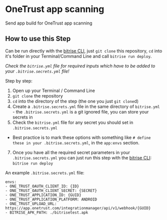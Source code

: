 # OneTrust app scanning

Send app build for OneTrust app scanning


## How to use this Step

Can be run directly with the [bitrise CLI](https://github.com/bitrise-io/bitrise),
just `git clone` this repository, `cd` into it's folder in your Terminal/Command Line
and call `bitrise run deploy`.

*Check the `bitrise.yml` file for required inputs which have to be
added to your `.bitrise.secrets.yml` file!*

Step by step:

1. Open up your Terminal / Command Line
2. `git clone` the repository
3. `cd` into the directory of the step (the one you just `git clone`d)
5. Create a `.bitrise.secrets.yml` file in the same directory of `bitrise.yml` - the `.bitrise.secrets.yml` is a git ignored file, you can store your secrets in
6. Check the `bitrise.yml` file for any secret you should set in `.bitrise.secrets.yml`
  * Best practice is to mark these options with something like `# define these in your .bitrise.secrets.yml`, in the `app:envs` section.
7. Once you have all the required secret parameters in your `.bitrise.secrets.yml` you can just run this step with the [bitrise CLI](https://github.com/bitrise-io/bitrise): `bitrise run deploy`

An example `.bitrise.secrets.yml` file:

```
envs:
- ONE_TRUST_OAUTH_CLIENT_ID: {ID}
- ONE_TRUST_OAUTH_CLIENT_SECRET: {SECRET}
- ONE_TRUST_APPLICATION_ID: {GUID}
- ONE_TRUST_APPLICATION_PLATFORM: ANDROID
- ONE_TRUST_UPLOAD_URL: https://app.onetrust.com/integrationmanager/api/v1/webhook/{GUID}
- BITRISE_APK_PATH: ./bitrisetest.apk
```
